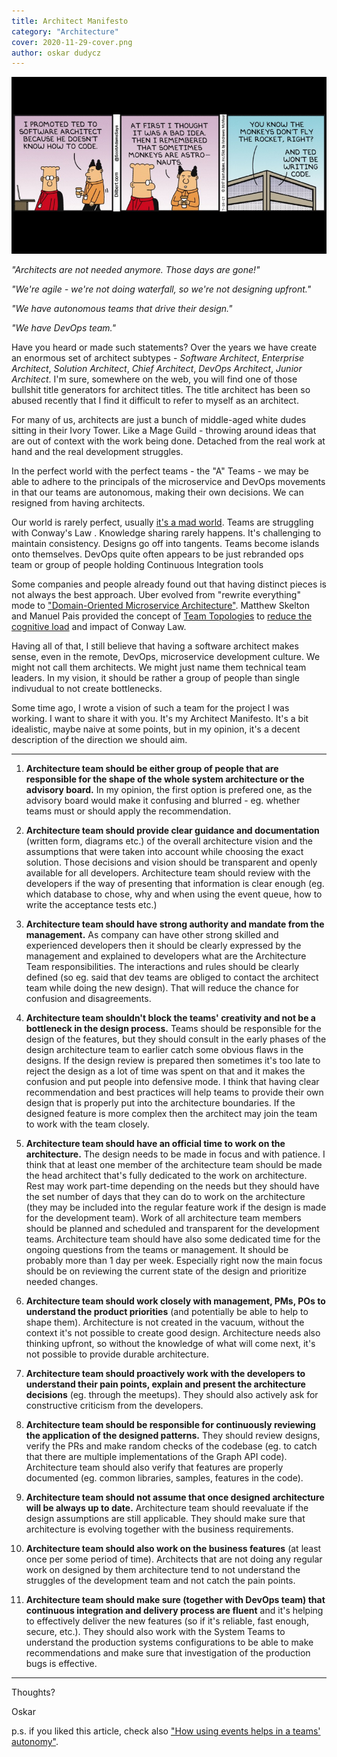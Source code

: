 ```yaml
---
title: Architect Manifesto
category: "Architecture"
cover: 2020-11-29-cover.png
author: oskar dudycz
---
```


![cover](2020-11-29-cover.png)

_"Architects are not needed anymore. Those days are gone!"_

_"We're agile - we're not doing waterfall, so we're not designing upfront."_

_"We have autonomous teams that drive their design."_

_"We have DevOps team."_

Have you heard or made such statements? Over the years we have create an enormous set of architect subtypes - _Software Architect_, _Enterprise Architect_, _Solution Architect_, _Chief Architect_, _DevOps Architect_, _Junior Architect_. I'm sure, somewhere on the web, you will find one of those bullshit title generators for architect titles. The title architect has been so abused recently that I find it difficult to refer to myself as an architect.

For many of us, architects are just a bunch of middle-aged white dudes sitting in their Ivory Tower. Like a Mage Guild - throwing around ideas that are out of context with the work being done. Detached from the real work at hand and the real development struggles.

In the perfect world with the perfect teams - the "A" Teams - we may be able to adhere to the principals of the microservice and DevOps movements in that our teams are autonomous, making their own decisions. We can resigned from having architects.

Our world is rarely perfect, usually [it's a mad world](https://www.youtube.com/watch?v=4N3N1MlvVc4). Teams are struggling with Conway's Law . Knowledge sharing rarely happens. It's challenging to maintain consistency. Designs go off into tangents. Teams become islands onto themselves. DevOps quite often appears to be just rebranded ops team or group of people holding Continuous Integration tools 

Some companies and people already found out that having distinct pieces is not always the best approach. Uber evolved from "rewrite everything" mode to ["Domain-Oriented Microservice Architecture"](https://eng.uber.com/microservice-architecture/). Matthew Skelton and Manuel Pais provided the concept of [Team Topologies](https://teamtopologies.com) to [reduce the cognitive load](https://www.youtube.com/watch?v=haejb5rzKsM) and impact of Conway Law.

Having all of that, I still believe that having a software architect makes sense, even in the remote, DevOps, microservice development culture. We might not call them architects. We might just name them technical team leaders. In my vision, it should be rather a group of people than single indivudual to not create bottlenecks.

Some time ago, I wrote a vision of such a team for the project I was working. I want to share it with you. It's my Architect Manifesto. It's a bit idealistic, maybe naive at some points, but in my opinion, it's a decent description of the direction we should aim.

---


1. **Architecture team should be either group of people that are responsible for the shape of the whole system architecture or the advisory board.** In my opinion, the first option is prefered one, as the advisory board would make it confusing and blurred - eg. whether teams must or should apply the recommendation.

2. **Architecture team should provide clear guidance and documentation** (written form, diagrams etc.) of the overall architecture vision and the assumptions that were taken into account while choosing the exact solution. Those decisions and vision should be transparent and openly available for all developers. Architecture team should review with the developers if the way of presenting that information is clear enough (eg. which database to chose, why and when using the event queue, how to write the acceptance tests etc.)

3. **Architecture team should have strong authority and mandate from the management.** As company can have other strong skilled and experienced developers then it should be clearly expressed by the management and explained to developers what are the Architecture Team responsibilities. The interactions and rules should be clearly defined (so eg. said that dev teams are obliged to contact the architect team while doing the new design). That will reduce the chance for confusion and disagreements.

4. **Architecture team shouldn't block the teams' creativity and not be a bottleneck in the design process.** Teams should be responsible for the design of the features, but they should consult in the early phases of the design architecture team to earlier catch some obvious flaws in the designs. If the design review is prepared then sometimes it's too late to reject the design as a lot of time was spent on that and it makes the confusion and put people into defensive mode. I think that having clear recommendation and best practices will help teams to provide their own design that is properly put into the architecture boundaries. If the designed feature is more complex then the architect may join the team to work with the team closely.

5. **Architecture team should have an official time to work on the architecture.** The design needs to be made in focus and with patience. I think that at least one member of the architecture team should be made the head architect that's fully dedicated to the work on architecture. Rest may work part-time depending on the needs but they should have the set number of days that they can do to work on the architecture (they may be included into the regular feature work if the design is made for the development team). Work of all architecture team members should be planned and scheduled and transparent for the development teams. Architecture team should have also some dedicated time for the ongoing questions from the teams or management. It should be probably more than 1 day per week. Especially right now the main focus should be on reviewing the current state of the design and prioritize needed changes.

6. **Architecture team should work closely with management, PMs, POs to understand the product priorities** (and potentially be able to help to shape them). Architecture is not created in the vacuum, without the context it's not possible to create good design. Architecture needs also thinking upfront, so without the knowledge of what will come next, it's not possible to provide durable architecture.

7. **Architecture team should proactively work with the developers to understand their pain points, explain and present the architecture decisions** (eg. through the meetups). They should also actively ask for constructive criticism from the developers.

8. **Architecture team should be responsible for continuously reviewing the application of the designed patterns.** They should review designs, verify the PRs and make random checks of the codebase (eg. to catch that there are multiple implementations of the Graph API code). Architecture team should also verify that features are properly documented (eg. common libraries, samples, features in the code).

9. **Architecture team should not assume that once designed architecture will be always up to date.** Architecture team should reevaluate if the design assumptions are still applicable. They should make sure that architecture is evolving together with the business requirements.

10. **Architecture team should also work on the business features** (at least once per some period of time). Architects that are not doing any regular work on designed by them architecture tend to not understand the struggles of the development team and not catch the pain points.

11. **Architecture team should make sure (together with DevOps team) that continuous integration and delivery process are fluent** and it's helping to effectively deliver the new features (so if it's reliable, fast enough, secure, etc.). They should also work with the System Teams to understand the production systems configurations to be able to make recommendations and make sure that investigation of the production bugs is effective.

---

Thoughts?

Oskar

p.s. if you liked this article, check also ["How using events helps in a teams' autonomy"](/pl/how_using_events_help_in_teams_autonomy/).